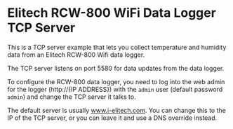# Elitech RCW-800 WiFi Data Logger TCP Server

This is a TCP server example that lets you collect temperature and humidity data from an Elitech RCW-800 Wifi data logger.

The TCP server listens on port 5580 for data updates from the data logger.

To configure the RCW-800 data logger, you need to log into the web admin for the logger (http://{IP ADDRESS}) with the `admin` user (default password `admin`) and change the TCP server it talks to.

The default server is usually www.i-elitech.com. You can change this to the IP of the TCP server, or you can leave it and use a DNS override instead.




